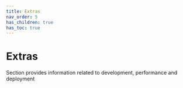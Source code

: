```yaml
---
title: Extras
nav_order: 5
has_children: true 
has_toc: true
---
```

# Extras

Section provides information related to development, performance and deployment
